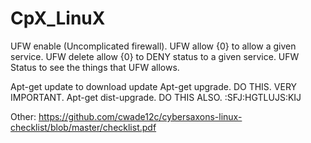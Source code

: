 # CpX_LinuX

UFW enable (Uncomplicated firewall).
UFW allow {0} to allow a given service.
UFW delete allow {0} to DENY status to a given service.
UFW Status to see the things that UFW allows.

Apt-get update to download update
Apt-get upgrade. DO THIS. VERY IMPORTANT.
Apt-get dist-upgrade. DO THIS ALSO. :SFJ:HGTLUJS:KIJ




Other: https://github.com/cwade12c/cybersaxons-linux-checklist/blob/master/checklist.pdf
